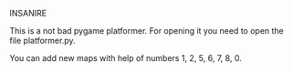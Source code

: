 INSANIRE

This is a not bad pygame platformer. For opening it you need to open the file platformer.py. 

You can add new maps with help of numbers 1, 2, 5, 6, 7, 8, 0. 
